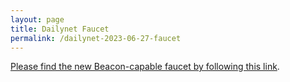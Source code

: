 ```yaml
---
layout: page
title: Dailynet Faucet
permalink: /dailynet-2023-06-27-faucet
---
```


[Please find the new Beacon-capable faucet by following this link](https://faucet.dailynet-2023-06-27.teztnets.xyz).
